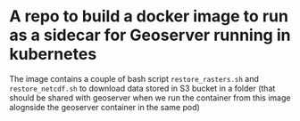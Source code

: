 # A repo to build a docker image to run as a sidecar for Geoserver running in kubernetes

The image contains a couple of bash script `restore_rasters.sh` and `restore_netcdf.sh` to download data stored in S3 bucket in a folder (that should be shared with geoserver when we run the container from this image alognside the geoserver container in the same pod)

